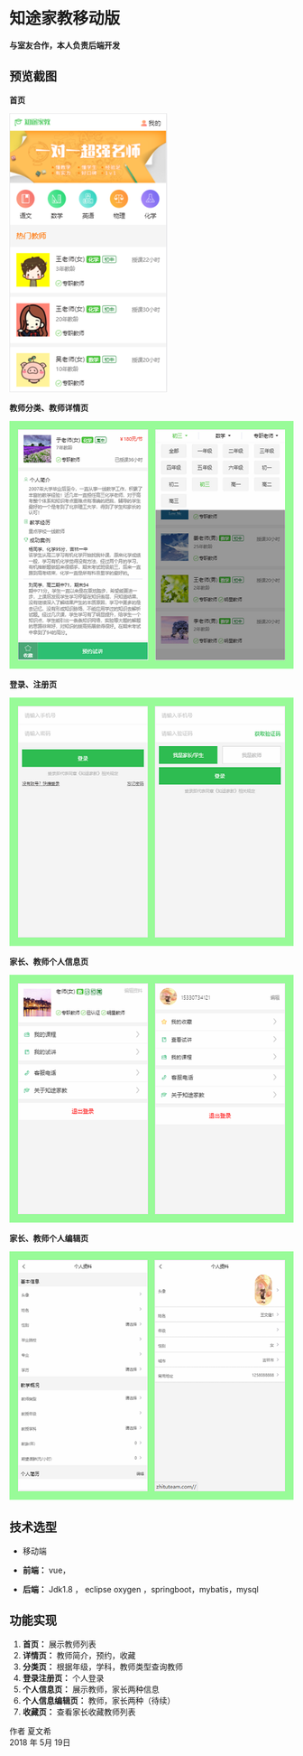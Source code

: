 # 知途家教移动版

**与室友合作，本人负责后端开发**

## 预览截图

**首页**

![首页截图](https://github.com/xiawenxi1004/zhitu/blob/master/%E9%A1%B9%E7%9B%AE%E6%88%AA%E5%9B%BE/0.png)

**教师分类、教师详情页**

![教师分类、教师详情页](https://github.com/xiawenxi1004/zhitu/blob/master/%E9%A1%B9%E7%9B%AE%E6%88%AA%E5%9B%BE/1.png)

**登录、注册页**

![教师分类、教师详情页](https://github.com/xiawenxi1004/zhitu/blob/master/%E9%A1%B9%E7%9B%AE%E6%88%AA%E5%9B%BE/2.png)

**家长、教师个人信息页**

![教师分类、教师详情页](https://github.com/xiawenxi1004/zhitu/blob/master/%E9%A1%B9%E7%9B%AE%E6%88%AA%E5%9B%BE/3.png)

**家长、教师个人编辑页**

![教师分类、教师详情页](https://github.com/xiawenxi1004/zhitu/blob/master/%E9%A1%B9%E7%9B%AE%E6%88%AA%E5%9B%BE/5.png)

## 技术选型

- 移动端

- **前端：** vue，

- **后端：** Jdk1.8 ， eclipse oxygen  ，springboot，mybatis，mysql

## 功能实现

1. **首页：** 展示教师列表
2. **详情页：** 教师简介，预约，收藏
3. **分类页：** 根据年级，学科，教师类型查询教师
4. **登录注册页：** 个人登录
5. **个人信息页：** 展示教师，家长两种信息
6. **个人信息编辑页：** 教师，家长两种（待续）
7. **收藏页：** 查看家长收藏教师列表





作者 夏文希 <br>
2018 年 5月 19日
